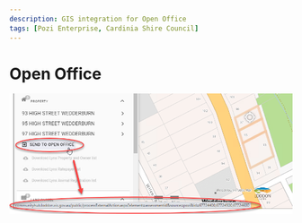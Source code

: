 ```yaml
---
description: GIS integration for Open Office
tags: [Pozi Enterprise, Cardinia Shire Council]
---
```


# Open Office

![](/static/img/tweet-gallery/Open_Office_Integration.png)
